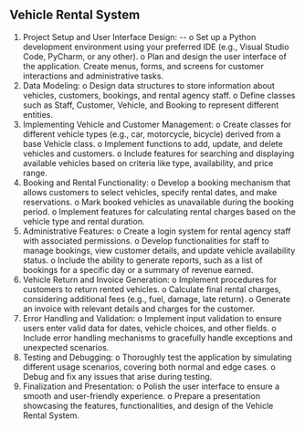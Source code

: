 ## Vehicle Rental System
1. Project Setup and User Interface Design:
-- o Set up a Python development environment using your preferred IDE (e.g.,
Visual Studio Code, PyCharm, or any other).
o Plan and design the user interface of the application. Create menus, forms, and
screens for customer interactions and administrative tasks.
3. Data Modeling:
o Design data structures to store information about vehicles, customers,
bookings, and rental agency staff.
o Define classes such as Staff, Customer, Vehicle, and Booking to represent
different entities.
4. Implementing Vehicle and Customer Management:
o Create classes for different vehicle types (e.g., car, motorcycle, bicycle)
derived from a base Vehicle class.
o Implement functions to add, update, and delete vehicles and customers.
o Include features for searching and displaying available vehicles based on
criteria like type, availability, and price range.
5. Booking and Rental Functionality:
o Develop a booking mechanism that allows customers to select vehicles,
specify rental dates, and make reservations.
o Mark booked vehicles as unavailable during the booking period.
o Implement features for calculating rental charges based on the vehicle type
and rental duration.
6. Administrative Features:
o Create a login system for rental agency staff with associated permissions.
o Develop functionalities for staff to manage bookings, view customer details,
and update vehicle availability status.
o Include the ability to generate reports, such as a list of bookings for a specific
day or a summary of revenue earned.
7. Vehicle Return and Invoice Generation:
o Implement procedures for customers to return rented vehicles.
o Calculate final rental charges, considering additional fees (e.g., fuel, damage,
late return).
o Generate an invoice with relevant details and charges for the customer.
8. Error Handling and Validation:
o Implement input validation to ensure users enter valid data for dates, vehicle
choices, and other fields.
o Include error handling mechanisms to gracefully handle exceptions and
unexpected scenarios.
9. Testing and Debugging:
o Thoroughly test the application by simulating different usage scenarios,
covering both normal and edge cases.
o Debug and fix any issues that arise during testing.
10. Finalization and Presentation:
o Polish the user interface to ensure a smooth and user-friendly experience.
o Prepare a presentation showcasing the features, functionalities, and design of
the Vehicle Rental System.
